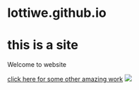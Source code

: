 # lottiwe.github.io
<h1> this is a site  </h1>
<p> Welcome to website </p>
<a href="https://codepen.io/las-/pen/GRbmPrd">click here for some other amazing work</a> 
<img src="[https://vici.victorycollege.com/portrait.php?id=3119&size=constrain500](https://avatars.githubusercontent.com/u/178528933?v=4)">
